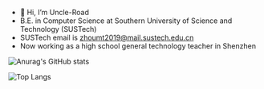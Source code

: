 * 👋 Hi, I’m Uncle-Road
* B.E. in Computer Science at Southern University of Science and Technology (SUSTech)
* SUSTech email is zhoumt2019@mail.sustech.edu.cn
* Now working as a high school general technology teacher in Shenzhen

![Anurag's GitHub stats](https://github-readme-stats.vercel.app/api?username=Uncle-Road&show_icons=true&theme=moltack)

![Top Langs](https://github-readme-stats.vercel.app/api/top-langs/?username=Uncle-Road&layout=compact)

